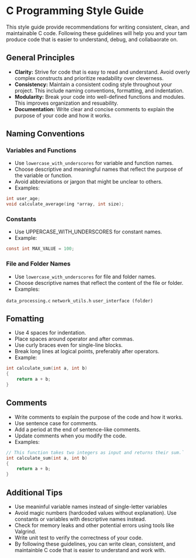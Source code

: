 # C Programming Style Guide

This style guide provide recommendations for writing consistent, clean, and maintainable C code. Following these guidelines will help you and your tam produce code that is easier to understand, debug, and collabaorate on.

## General Principles

* **Clarity:** Strive for code that is easy to read and understand. Avoid overly complex constructs and prioritize readability over cleverness.
* **Consistency:** Maintain a consistent coding style throughout your project. This include naming conventions, formatting, and indentation.
* **Modularity:** Break your code into well-defined functions and modules. This improves organization and resuability.
* **Documentation:** Write clear and concise comments to explain the purpose of your code and how it works.

## Naming Conventions

### Variables and Functions

* Use `lowercase_with_underscores` for variable and function names.
* Choose descriptive and meaningful names that reflect the purpose of the variable or function.
* Avoid abbreviations or jargon that might be unclear to others.
* Examples:

```c
int user_age;
void calculate_average(ing *array, int size);
```

### Constants

* Use UPPERCASE_WITH_UNDERSCORES for constant names.
* Example:

```c
const int MAX_VALUE = 100;
```

### File and Folder Names

* Use `lowercase_with_underscores` for file and folder names.
* Choose descriptive names that reflect the content of the file or folder.
* Examples:

`data_processing.c`
`network_utils.h`
`user_interface (folder)`

## Fomatting

* Use 4 spaces for indentation.
* Place spaces around operator and after commas.
* Use curly braces even for single-line blocks.
* Break long lines at logical points, preferably after operators.
* Example:

```c
int calculate_sum(int a, int b) 
{
    return a + b;
}
```

## Comments

* Write comments to explain the purpose of the code and how it works.
* Use sentence case for comments.
* Add a period at the end of sentence-like comments.
* Update comments when you modify the code.
* Examples:

```c
// This function takes two integers as input and returns their sum.`
int calculate_sum(int a, int b) 
{
    return a + b;
}
```

## Additional Tips

* Use meaninful variable names instead of single-letter variables
* Avoid magic numbers (hardcoded values without explanation). Use constants or variables with descriptive names instead.
* Check for memory leaks and other potential errors using tools like Valgrind.
* Write unit test to verify the correctness of your code.
* By following these guidelines, you can write clean, consistent, and maintainble C code that is easier to understand and work with.



